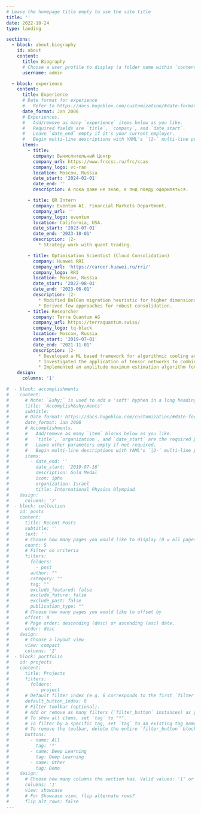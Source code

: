 ```yaml
---
# Leave the homepage title empty to use the site title
title: ''
date: 2022-10-24
type: landing

sections:
  - block: about.biography
    id: about
    content:
      title: Biography
      # Choose a user profile to display (a folder name within `content/authors/`)
      username: admin

  - block: experience
    content:
      title: Experience
      # Date format for experience
      #   Refer to https://docs.hugoblox.com/customization/#date-format
      date_format: Jan 2006
      # Experiences.
      #   Add/remove as many `experience` items below as you like.
      #   Required fields are `title`, `company`, and `date_start`.
      #   Leave `date_end` empty if it's your current employer.
      #   Begin multi-line descriptions with YAML's `|2-` multi-line prefix.
      items:
        - title: 
          company: Вычислительный Центр
          company_url: https://www.frccsc.ru/frc/ccas
          company_logo: vc-ran
          location: Moscow, Russia
          date_start: '2024-02-01'
          date_end: ''
          description: А пока даже не знаю, в пнд поеду оформляться. 

        - title: QR Intern
          company: Eventum AI. Financial Markets Department.
          company_url: ''
          company_logo: eventum
          location: California, USA.
          date_start: '2023-07-01'
          date_end: '2023-10-01'
          description: |2-
            * Strategy work with quant trading.

        - title: Optimisation Scientist (Cloud Consolidation)
          company: Huawei RRI
          company_url: 'https://career.huawei.ru/rri/'
          company_logo: RRI
          location: Moscow, Russia
          date_start: '2022-08-01'
          date_end: '2023-06-01'
          description: |2-
            * Modified BalCon migration heuristic for higher dimensions of constrains.
            * Derived few approaches for robust consolidation.
        - title: Researcher
          company: Terra Quantum AG
          company_url: https://terraquantum.swiss/
          company_logo: tq-black
          location: Moscow, Russia
          date_start: '2019-07-01'
          date_end: '2021-11-01'
          description: |2-
            * Developed a ML based framework for algorithmic cooling and quantum computations.
            * Investigated the application of tensor networks to combinatorial optimisation.
            * Implemented an amplitude maximum estimation algorithm for pure states via tensor trains.
    design:
      columns: '1'

#  - block: accomplishments
#    content:
#      # Note: `&shy;` is used to add a 'soft' hyphen in a long heading.
#      title: 'Accomplish&shy;ments'
#      subtitle:
#      # Date format: https://docs.hugoblox.com/customization/#date-format
#      date_format: Jan 2006
#      # Accomplishments.
#      #   Add/remove as many `item` blocks below as you like.
#      #   `title`, `organization`, and `date_start` are the required parameters.
#      #   Leave other parameters empty if not required.
#      #   Begin multi-line descriptions with YAML's `|2-` multi-line prefix.
#      items:
#        - date_end: ''
#          date_start: '2019-07-16'
#          description: Gold Medal
#          icon: ipho
#          organization: Israel
#          title: International Physics Olympiad
#    design:
#      columns: '2'
#  - block: collection
#    id: posts
#    content:
#      title: Recent Posts
#      subtitle: ''
#      text: ''
#      # Choose how many pages you would like to display (0 = all pages)
#      count: 5
#      # Filter on criteria
#      filters:
#        folders:
#          - post
#        author: ""
#        category: ""
#        tag: ""
#        exclude_featured: false
#        exclude_future: false
#        exclude_past: false
#        publication_type: ""
#      # Choose how many pages you would like to offset by
#      offset: 0
#      # Page order: descending (desc) or ascending (asc) date.
#      order: desc
#    design:
#      # Choose a layout view
#      view: compact
#      columns: '2'
#  - block: portfolio
#    id: projects
#    content:
#      title: Projects
#      filters:
#        folders:
#          - project
#      # Default filter index (e.g. 0 corresponds to the first `filter_button` instance below).
#      default_button_index: 0
#      # Filter toolbar (optional).
#      # Add or remove as many filters (`filter_button` instances) as you like.
#      # To show all items, set `tag` to "*".
#      # To filter by a specific tag, set `tag` to an existing tag name.
#      # To remove the toolbar, delete the entire `filter_button` block.
#      buttons:
#        - name: All
#          tag: '*'
#        - name: Deep Learning
#          tag: Deep Learning
#        - name: Other
#          tag: Demo
#    design:
#      # Choose how many columns the section has. Valid values: '1' or '2'.
#      columns: '1'
#      view: showcase
#      # For Showcase view, flip alternate rows?
#      flip_alt_rows: false
---
```

